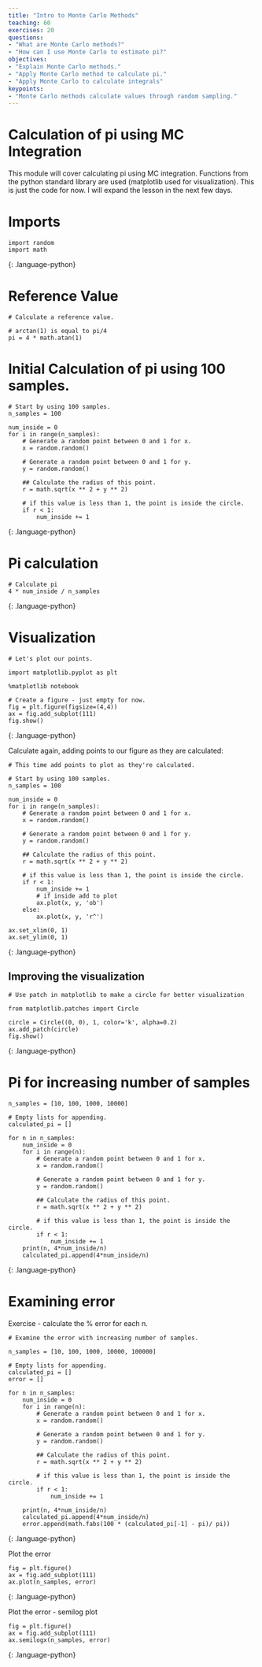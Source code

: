 ```yaml
---
title: "Intro to Monte Carlo Methods"
teaching: 60
exercises: 20
questions:
- "What are Monte Carlo methods?"
- "How can I use Monte Carlo to estimate pi?"
objectives:
- "Explain Monte Carlo methods."
- "Apply Monte Carlo method to calculate pi."
- "Apply Monte Carlo to calculate integrals"
keypoints:
- "Monte Carlo methods calculate values through random sampling."
---
```


# Calculation of pi using MC Integration

This module will cover calculating pi using MC integration. Functions from the python standard library are used (matplotlib used for visualization). This is just the code for now. I will expand the lesson in the next few days.

# Imports
~~~
import random
import math
~~~
{: .language-python}

# Reference Value
~~~
# Calculate a reference value.

# arctan(1) is equal to pi/4
pi = 4 * math.atan(1)
~~~

# Initial Calculation of pi using 100 samples.
~~~
# Start by using 100 samples.
n_samples = 100

num_inside = 0
for i in range(n_samples):
    # Generate a random point between 0 and 1 for x.
    x = random.random()
    
    # Generate a random point between 0 and 1 for y.
    y = random.random()
    
    ## Calculate the radius of this point.
    r = math.sqrt(x ** 2 + y ** 2)
    
    # if this value is less than 1, the point is inside the circle.
    if r < 1:
        num_inside += 1
~~~
{: .language-python}

# Pi calculation
~~~
# Calculate pi
4 * num_inside / n_samples
~~~
{: .language-python}

# Visualization

~~~
# Let's plot our points.

import matplotlib.pyplot as plt

%matplotlib notebook

# Create a figure - just empty for now.
fig = plt.figure(figsize=(4,4))
ax = fig.add_subplot(111)
fig.show()
~~~
{: .language-python}

Calculate again, adding points to our figure as they are calculated:

~~~
# This time add points to plot as they're calculated.

# Start by using 100 samples.
n_samples = 100

num_inside = 0
for i in range(n_samples):
    # Generate a random point between 0 and 1 for x.
    x = random.random()
    
    # Generate a random point between 0 and 1 for y.
    y = random.random()
    
    ## Calculate the radius of this point.
    r = math.sqrt(x ** 2 + y ** 2)
    
    # if this value is less than 1, the point is inside the circle.
    if r < 1:
        num_inside += 1
        # if inside add to plot
        ax.plot(x, y, 'ob')
    else:
        ax.plot(x, y, 'r^')

ax.set_xlim(0, 1)
ax.set_ylim(0, 1)
~~~
{: .language-python}

## Improving the visualization

~~~
# Use patch in matplotlib to make a circle for better visualization

from matplotlib.patches import Circle

circle = Circle((0, 0), 1, color='k', alpha=0.2)
ax.add_patch(circle)
fig.show()
~~~
{: .language-python}

# Pi for increasing number of samples
~~~
n_samples = [10, 100, 1000, 10000]

# Empty lists for appending.
calculated_pi = []

for n in n_samples:
    num_inside = 0
    for i in range(n):
        # Generate a random point between 0 and 1 for x.
        x = random.random()

        # Generate a random point between 0 and 1 for y.
        y = random.random()

        ## Calculate the radius of this point.
        r = math.sqrt(x ** 2 + y ** 2)

        # if this value is less than 1, the point is inside the circle.
        if r < 1:
            num_inside += 1
    print(n, 4*num_inside/n)
    calculated_pi.append(4*num_inside/n)
~~~
{: .language-python}

# Examining error
Exercise - calculate the % error for each n.

~~~
# Examine the error with increasing number of samples.

n_samples = [10, 100, 1000, 10000, 100000]

# Empty lists for appending.
calculated_pi = []
error = []

for n in n_samples:
    num_inside = 0
    for i in range(n):
        # Generate a random point between 0 and 1 for x.
        x = random.random()

        # Generate a random point between 0 and 1 for y.
        y = random.random()

        ## Calculate the radius of this point.
        r = math.sqrt(x ** 2 + y ** 2)

        # if this value is less than 1, the point is inside the circle.
        if r < 1:
            num_inside += 1
        
    print(n, 4*num_inside/n)
    calculated_pi.append(4*num_inside/n)
    error.append(math.fabs(100 * (calculated_pi[-1] - pi)/ pi))
~~~
{: .language-python}

Plot the error
~~~
fig = plt.figure()
ax = fig.add_subplot(111)
ax.plot(n_samples, error)
~~~
{: .language-python}

Plot the error - semilog plot
~~~
fig = plt.figure()
ax = fig.add_subplot(111)
ax.semilogx(n_samples, error)
~~~
{: .language-python}






